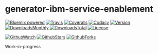 # generator-ibm-service-enablement

[![Bluemix powered][img-bluemix-powered]][url-bluemix]
[![Travis][img-travis-master]][url-travis-master]
[![Coveralls][img-coveralls-master]][url-coveralls-master]
[![Codacy][img-codacy]][url-codacy]
[![Version][img-version]][url-npm]
[![DownloadsMonthly][img-npm-downloads-monthly]][url-npm]
[![DownloadsTotal][img-npm-downloads-total]][url-npm]
[![License][img-license]][url-npm]

[![GithubWatch][img-github-watchers]][url-github-watchers]
[![GithubStars][img-github-stars]][url-github-stars]
[![GithubForks][img-github-forks]][url-github-forks]

Work-in-progress

[img-bluemix-powered]: https://img.shields.io/badge/bluemix-powered-blue.svg
[url-bluemix]: http://bluemix.net
[url-npm]: https://www.npmjs.com/package/generator-ibm-service-enabement
[img-license]: https://img.shields.io/npm/l/generator-ibm-service-enabement.svg
[img-version]: https://img.shields.io/npm/v/generator-ibm-service-enabement.svg
[img-npm-downloads-monthly]: https://img.shields.io/npm/dm/generator-ibm-service-enabement.svg
[img-npm-downloads-total]: https://img.shields.io/npm/dt/generator-ibm-service-enabement.svg

[img-github-watchers]: https://img.shields.io/github/watchers/ibm-developer/generator-ibm-service-enabement.svg?style=social&label=Watch
[url-github-watchers]: https://github.com/ibm-developer/generator-ibm-service-enabement/watchers
[img-github-stars]: https://img.shields.io/github/stars/ibm-developer/generator-ibm-service-enabement.svg?style=social&label=Star
[url-github-stars]: https://github.com/ibm-developer/generator-ibm-service-enabement/stargazers
[img-github-forks]: https://img.shields.io/github/forks/ibm-developer/generator-ibm-service-enabement.svg?style=social&label=Fork
[url-github-forks]: https://github.com/ibm-developer/generator-ibm-service-enabement/network

[img-travis-master]: https://travis-ci.org/ibm-developer/generator-ibm-service-enabement.svg
[url-travis-master]: https://travis-ci.org/ibm-developer/generator-ibm-service-enabement

[img-coveralls-master]: https://coveralls.io/repos/github/ibm-developer/generator-ibm-service-enabement/badge.svg
[url-coveralls-master]: https://coveralls.io/github/ibm-developer/generator-ibm-service-enabement

[img-codacy]: https://api.codacy.com/project/badge/Grade/8d3d304fc8f54f1b914ef982f39e00ac?branch=master
[url-codacy]: https://www.codacy.com/app/ibm-developer/generator-ibm-service-enabement

